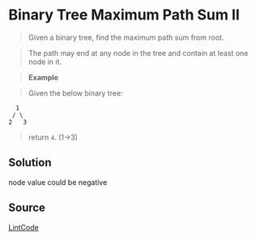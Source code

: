 # Binary Tree Maximum Path Sum II

> Given a binary tree, find the maximum path sum from root.

> The path may end at any node in the tree and contain at least one node in it.

> __Example__

> Given the below binary tree:

```
  1
 / \
2   3
```

> return `4`. (1->3)

## Solution

node value could be negative

## Source

[LintCode](http://www.lintcode.com/en/problem/binary-tree-maximum-path-sum-ii/)